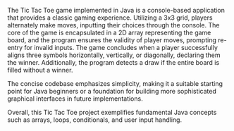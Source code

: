 The Tic Tac Toe game implemented in Java is a console-based application that provides a classic gaming experience.
Utilizing a 3x3 grid, players alternately make moves, inputting their choices through the console. 
The core of the game is encapsulated in a 2D array representing the game board, and the program ensures the validity of player moves, prompting re-entry for invalid inputs. 
The game concludes when a player successfully aligns three symbols horizontally, vertically, or diagonally, declaring them the winner.
Additionally, the program detects a draw if the entire board is filled without a winner. 

The concise codebase emphasizes simplicity, making it a suitable starting point for Java beginners or 
a foundation for building more sophisticated graphical interfaces in future implementations.

Overall, this Tic Tac Toe project exemplifies fundamental Java concepts such as arrays, loops, conditionals, and user input handling.
